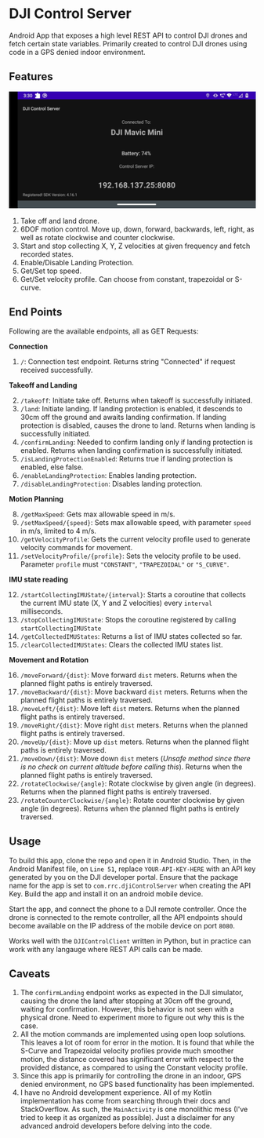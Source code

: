 # DJI Control Server

Android App that exposes a high level REST API to control DJI drones and fetch certain state variables. Primarily created to control DJI drones using code in a GPS denied indoor environment.

## Features

![Screen Shot](./SS.jpeg)

1. Take off and land drone.
2. 6DOF motion control. Move up, down, forward, backwards, left, right, as well as rotate clockwise and counter clockwise.
3. Start and stop collecting X, Y, Z velocities at given frequency and fetch recorded states.
4. Enable/Disable Landing Protection.
5. Get/Set top speed.
6. Get/Set velocity profile. Can choose from constant, trapezoidal or S-curve.

## End Points

Following are the available endpoints, all as GET Requests:

**Connection**
1. `/`: Connection test endpoint. Returns string "Connected" if request received successfully.

**Takeoff and Landing**

2. `/takeoff`: Initiate take off. Returns when takeoff is successfully initiated.
3. `/land`: Initiate landing. If landing protection is enabled, it descends to 30cm off the ground and awaits landing confirmation. If landing protection is disabled, causes the drone to land. Returns when landing is successfully initiated.
4. `/confirmLanding`: Needed to confirm landing only if landing protection is enabled. Returns when landing confirmation is successfully initiated.
5. `/isLandingProtectionEnabled`: Returns true if landing protection is enabled, else false.
6. `/enableLandingProtection`: Enables landing protection.
7. `/disableLandingProtection`: Disables landing protection.

**Motion Planning**

8. `/getMaxSpeed`: Gets max allowable speed in m/s.
9. `/setMaxSpeed/{speed}`: Sets max allowable speed, with parameter `speed` in m/s, limited to 4 m/s.
10. `/getVelocityProfile`: Gets the current velocity profile used to generate velocity commands for movement.
11. `/setVelocityProfile/{profile}`: Sets the velocity profile to be used. Parameter `profile` must `"CONSTANT"`, `"TRAPEZOIDAL"` or `"S_CURVE"`.

**IMU state reading**

12. `/startCollectingIMUState/{interval}`: Starts a coroutine that collects the current IMU state (X, Y and Z velocities) every `interval` milliseconds.
13. `/stopCollectingIMUState`: Stops the coroutine registered by calling `startCollectingIMUState`
14. `/getCollectedIMUStates`: Returns a list of IMU states collected so far.
15. `/clearCollectedIMUStates`: Clears the collected IMU states list.

**Movement and Rotation**

16. `/moveForward/{dist}`: Move forward `dist` meters. Returns when the planned flight paths is entirely traversed.
17. `/moveBackward/{dist}`: Move backward `dist` meters. Returns when the planned flight paths is entirely traversed.
18. `/moveLeft/{dist}`: Move left `dist` meters. Returns when the planned flight paths is entirely traversed.
19. `/moveRight/{dist}`: Move right `dist` meters. Returns when the planned flight paths is entirely traversed.
20. `/moveUp/{dist}`: Move up `dist` meters. Returns when the planned flight paths is entirely traversed.
21. `/moveDown/{dist}`: Move down `dist` meters (*Unsafe method since there is no check on current altitude before calling this*). Returns when the planned flight paths is entirely traversed.
22. `/rotateClockwise/{angle}`: Rotate clockwise by given angle (in degrees). Returns when the planned flight paths is entirely traversed.
23. `/rotateCounterClockwise/{angle}`: Rotate counter clockwise by given angle (in degrees). Returns when the planned flight paths is entirely traversed.

## Usage

To build this app, clone the repo and open it in Android Studio. Then, in the Android Manifest file, on `Line 51`, replace `YOUR-API-KEY-HERE` with an API key generated by you on the DJI developer portal. Ensure that the package name for the app is set to `com.rrc.djiControlServer` when creating the API Key. Build the app and install it on an android mobile device.

Start the app, and connect the phone to a DJI remote controller. Once the drone is connected to the remote controller, all the API endpoints should become available on the IP address of the mobile device on port `8080`.

Works well with the `DJIControlClient` written in Python, but in practice can work with any langauge where REST API calls can be made.

## Caveats

1. The `confirmLanding` endpoint works as expected in the DJI simulator, causing the drone the land after stopping at 30cm off the ground, waiting for confirmation. However, this behavior is not seen with a physical drone. Need to experiment more to figure out why this is the case.
2. All the motion commands are implemented using open loop solutions. This leaves a lot of room for error in the motion. It is found that while the S-Curve and Trapezoidal velocity profiles provide much smoother motion, the distance covered has significant error with respect to the provided distance, as compared to using the Constant velocity profile.
3. Since this app is primarily for controlling the drone in an indoor, GPS denied environment, no GPS based functionality has been implemented.
4. I have no Android development experience. All of my Kotlin implementation has come from searching through their docs and StackOverflow. As such, the `MainActivity` is one monolithic mess (I've tried to keep it as organized as possible). Just a disclaimer for any advanced android developers before delving into the code.